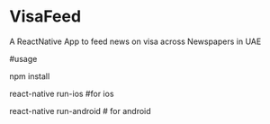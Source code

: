 # VisaFeed
A ReactNative App to feed news on visa across Newspapers in UAE

#usage

npm install

react-native run-ios   #for ios

react-native run-android   # for android  
